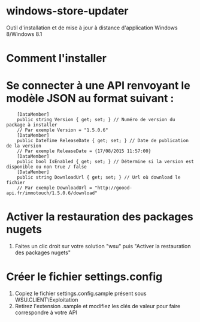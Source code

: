 # windows-store-updater
Outil d'installation et de mise à jour à distance d'application Windows 8/Windows 8.1


# Comment l'installer
# Se connecter à une API renvoyant le modèle JSON au format suivant : 
        [DataMember]
        public string Version { get; set; } // Numéro de version du package à installer
        // Par exemple Version = "1.5.0.6"
        [DataMember]
        public DateTime ReleaseDate { get; set; } // Date de publication de la version
        // Par exemple ReleaseDate = {17/08/2015 11:57:00}
        [DataMember]
        public bool IsEnabled { get; set; } // Détermine si la version est disponible ou non true / false
        [DataMember]
        public string DownloadUrl { get; set; } // Url où download le fichier
        // Par exemple DownloadUrl = "http://goood-api.fr/immotouch/1.5.0.6/download"
        
# Activer la restauration des packages nugets
1. Faites un clic droit sur votre solution "wsu" puis "Activer la restauration des packages nugets"
        
# Créer le fichier settings.config
1. Copiez le fichier settings.config.sample présent sous WSU.CLIENT\Exploitation
2. Retirez l'extension .sample et modifiez les clés de valeur pour faire correspondre à votre API

